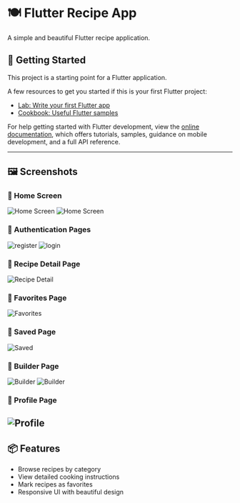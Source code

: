 # 🍽️ Flutter Recipe App

A simple and beautiful Flutter recipe application.

## 🚀 Getting Started

This project is a starting point for a Flutter application.

A few resources to get you started if this is your first Flutter project:

- [Lab: Write your first Flutter app](https://docs.flutter.dev/get-started/codelab)
- [Cookbook: Useful Flutter samples](https://docs.flutter.dev/cookbook)

For help getting started with Flutter development, view the
[online documentation](https://docs.flutter.dev/), which offers tutorials,
samples, guidance on mobile development, and a full API reference.

---

## 🖼️ Screenshots

### 🔹 Home Screen
![Home Screen](home.png)
![Home Screen](home2.png)

### 🔹 Authentication Pages
![register](register.png)
![login](login.png)

### 🔹 Recipe Detail Page
![Recipe Detail](productDetail.png)

### 🔹 Favorites Page
![Favorites](favorites.png)

### 🔹 Saved Page
![Saved](saved.png)

### 🔹 Builder Page
![Builder](drawer.png)
![Builder](drawer2.png)

### 🔹 Profile Page
![Profile](profile.png)
---

## 📦 Features

- Browse recipes by category
- View detailed cooking instructions
- Mark recipes as favorites
- Responsive UI with beautiful design
